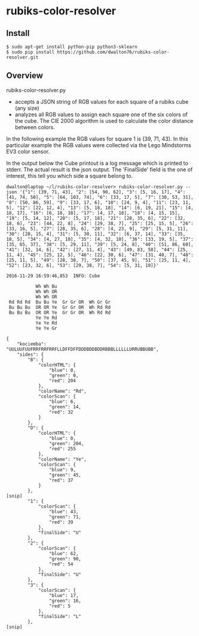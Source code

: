 # rubiks-color-resolver

## Install
```
$ sudo apt-get install python-pip python3-sklearn
$ sudo pip install https://github.com/dwalton76/rubiks-color-resolver.git

```

## Overview
rubiks-color-resolver.py
- accepts a JSON string of RGB values for each square of a rubiks cube (any size)
- analyzes all RGB values to assign each square one of the six colors of the cube. The CIE 2000 algorithm is used to calculate the color distance between colors.

In the following example the RGB values for square 1 is (39, 71, 43).  In this
particular example the RGB values were collected via the Lego Mindstorms EV3
color sensor.

In the output below the Cube printout is a log message which is printed to stderr.
The actual result is the json output. The 'FinalSide' field is the one of
interest, this tell you which side a square belong to.
```
dwalton@laptop ~/l/rubiks-color-resolver> rubiks-color-resolver.py --json '{"1": [39, 71, 43], "2": [54, 90, 62], "3": [5, 16, 17], "4": [41, 74, 50], "5": [64, 103, 74], "6": [33, 17, 5], "7": [30, 53, 31], "8": [50, 86, 59], "9": [33, 17, 6], "10": [24, 9, 4], "11": [23, 11, 5], "12": [22, 12, 4], "13": [5, 18, 18], "14": [6, 19, 21], "15": [4, 18, 17], "16": [6, 18, 18], "17": [4, 17, 18], "18": [4, 15, 15], "19": [5, 14, 12], "20": [5, 17, 18], "21": [28, 35, 6], "22": [32, 18, 6], "23": [44, 22, 8], "24": [29, 38, 7], "25": [25, 15, 5], "26": [33, 16, 5], "27": [28, 35, 6], "28": [4, 23, 9], "29": [5, 31, 11], "30": [28, 15, 4], "31": [5, 30, 11], "32": [6, 37, 14], "33": [35, 18, 5], "34": [4, 27, 10], "35": [4, 32, 10], "36": [33, 19, 5], "37": [35, 65, 37], "38": [5, 29, 11], "39": [5, 24, 8], "40": [51, 86, 60], "41": [32, 14, 6], "42": [27, 11, 4], "43": [49, 83, 58], "44": [25, 11, 4], "45": [25, 12, 5], "46": [22, 30, 6], "47": [31, 40, 7], "48": [25, 11, 5], "49": [28, 38, 7], "50": [37, 45, 9], "51": [25, 11, 4], "52": [23, 32, 6], "53": [29, 38, 7], "54": [5, 31, 10]}'

2016-11-29 16:59:46,853  INFO: Cube

           Wh Wh Bu
           Wh Wh OR
           Wh Wh OR
 Rd Rd Rd  Bu Bu Ye  Gr Gr OR  Wh Gr Gr
 Bu Bu Bu  OR OR Ye  Gr Gr OR  Wh Rd Rd
 Bu Bu Bu  OR OR Ye  Gr Gr OR  Wh Rd Rd
           Ye Ye Rd
           Ye Ye Rd
           Ye Ye Gr

{
    "kociemba": "UULUUFUUFRRFRRFRRFLLDFFDFFDDDBDDBDDRBBBLLLLLLURRUBBUBB",
    "sides": {
        "B": {
            "colorHTML": {
                "blue": 0,
                "green": 0,
                "red": 204
            },
            "colorName": "Rd",
            "colorScan": {
                "blue": 6,
                "green": 14,
                "red": 32
            }
        },
        "D": {
            "colorHTML": {
                "blue": 0,
                "green": 204,
                "red": 255
            },
            "colorName": "Ye",
            "colorScan": {
                "blue": 9,
                "green": 45,
                "red": 37
            }
        },
[snip]
        "1": {
            "colorScan": {
                "blue": 43,
                "green": 71,
                "red": 39
            },
            "finalSide": "U"
        },
        "2": {
            "colorScan": {
                "blue": 62,
                "green": 90,
                "red": 54
            },
            "finalSide": "U"
        },
        "3": {
            "colorScan": {
                "blue": 17,
                "green": 16,
                "red": 5
            },
            "finalSide": "L"
        },
[snip]
```
